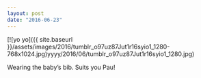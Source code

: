 ```yaml
---
layout: post
date: "2016-06-23"
---
```


[![yo yo]({{ site.baseurl }}/assets/images/2016/tumblr_o97uz87Jut1r16syio1_1280-768x1024.jpg)yyyy/2016/06/tumblr_o97uz87Jut1r16syio1_1280.jpg)

Wearing the baby’s bib. Suits you Pau!

